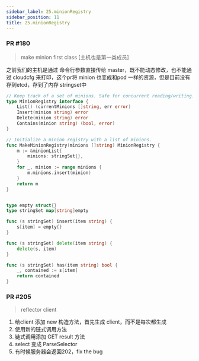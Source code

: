 ```yaml
---
sidebar_label: 25.minionRegistry
sidebar_position: 11
title: 25.minionRegistry
---
```


### PR #180
> make minion first class [主机也是第一类成员]

之前我们的主机是通过 命令行参数直接传给 master，既不能动态修改，也不能通过 cloudcfg 来打印，这个pr将 minion 也变成和pod 一样的资源，但是目前没有存到etcd，存到了内存 stringset中

```go
// Keep track of a set of minions. Safe for concurrent reading/writing.
type MinionRegistry interface {
	List() (currentMinions []string, err error)
	Insert(minion string) error
	Delete(minion string) error
	Contains(minion string) (bool, error)
}

// Initialize a minion registry with a list of minions.
func MakeMinionRegistry(minions []string) MinionRegistry {
	m := &minionList{
		minions: stringSet{},
	}
	for _, minion := range minions {
		m.minions.insert(minion)
	}
	return m
}


type empty struct{}
type stringSet map[string]empty

func (s stringSet) insert(item string) {
	s[item] = empty{}
}

func (s stringSet) delete(item string) {
	delete(s, item)
}

func (s stringSet) has(item string) bool {
	_, contained := s[item]
	return contained
}

```


### PR #205
> reflector client

1. 给client 添加 new 构造方法，首先生成 client，而不是每次都生成
2. 使用新的链式调用方法
3. 链式调用添加 GET result 方法
4. select 变成 ParseSelector
5. 有时候服务器会返回202，fix the bug

